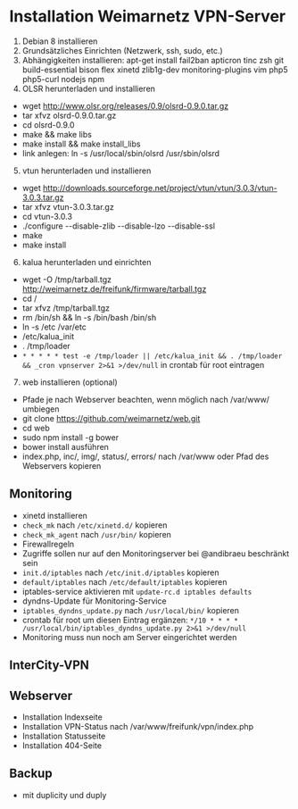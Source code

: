 # Installation Weimarnetz VPN-Server

1. Debian 8 installieren
2. Grundsätzliches Einrichten (Netzwerk, ssh, sudo, etc.)
3. Abhängigkeiten installieren: apt-get install fail2ban apticron tinc zsh git build-essential bison flex xinetd zlib1g-dev monitoring-plugins vim php5 php5-curl nodejs npm
4. OLSR herunterladen und installieren
 * wget http://www.olsr.org/releases/0.9/olsrd-0.9.0.tar.gz
 * tar xfvz olsrd-0.9.0.tar.gz
 * cd olsrd-0.9.0
 * make && make libs
 * make install && make install_libs
 * link anlegen: ln -s /usr/local/sbin/olsrd /usr/sbin/olsrd
5. vtun herunterladen und installieren
 * wget http://downloads.sourceforge.net/project/vtun/vtun/3.0.3/vtun-3.0.3.tar.gz
 * tar xfvz vtun-3.0.3.tar.gz
 * cd vtun-3.0.3
 * ./configure --disable-zlib --disable-lzo --disable-ssl
 * make
 * make install
6. kalua herunterladen und einrichten
 * wget -O /tmp/tarball.tgz http://weimarnetz.de/freifunk/firmware/tarball.tgz
 * cd /
 * tar xfvz /tmp/tarball.tgz
 * rm /bin/sh && ln -s /bin/bash /bin/sh
 * ln -s /etc /var/etc
 * /etc/kalua_init
 * . /tmp/loader
 * ```* * * * * test -e /tmp/loader || /etc/kalua_init && . /tmp/loader && _cron vpnserver 2>&1 >/dev/null``` in crontab für root eintragen
7. web installieren (optional)
 * Pfade je nach Webserver beachten, wenn möglich nach /var/www/ umbiegen
 * git clone https://github.com/weimarnetz/web.git
 * cd web
 * sudo npm install -g bower
 * bower install ausführen
 * index.php, inc/, img/, status/, errors/ nach /var/www oder Pfad des Webservers kopieren


Monitoring
----------
* xinetd installieren 
 * ```check_mk``` nach ```/etc/xinetd.d/``` kopieren
 * ```check_mk_agent``` nach ```/usr/bin/``` kopieren
* Firewallregeln
 * Zugriffe sollen nur auf den Monitoringserver bei @andibraeu beschränkt sein
 * ```init.d/iptables``` nach ```/etc/init.d/iptables``` kopieren
 * ```default/iptables``` nach ```/etc/default/iptables``` kopieren
 * iptables-service aktivieren mit ```update-rc.d iptables defaults```
* dyndns-Update für Monitoring-Service
 * ```iptables_dyndns_update.py``` nach ```/usr/local/bin/``` kopieren
 * crontab für root um diesen Eintrag ergänzen: ```*/10 * * * * /usr/local/bin/iptables_dyndns_update.py 2>&1 >/dev/null```
* Monitoring muss nun noch am Server eingerichtet werden

InterCity-VPN
-------------


Webserver
---------
* Installation Indexseite
* Installation VPN-Status nach /var/www/freifunk/vpn/index.php
* Installation Statusseite
* Installation 404-Seite

Backup
------
* mit duplicity und duply
